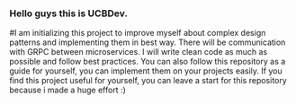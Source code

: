 
<h3>Hello guys this is UCBDev.</h2>
#I am initializing this project to improve myself about complex design patterns and implementing them in best way. There will be communication with GRPC between microservices. I will write clean code as much as possible and follow best practices. You can also follow this repository as a guide for yourself, you can implement them on your projects easily. If you find this project useful for yourself, you can leave a start for this repository because i made a huge effort :)
